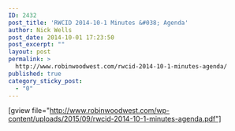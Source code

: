 ```yaml
---
ID: 2432
post_title: 'RWCID 2014-10-1 Minutes &#038; Agenda'
author: Nick Wells
post_date: 2014-10-01 17:23:50
post_excerpt: ""
layout: post
permalink: >
  http://www.robinwoodwest.com/rwcid-2014-10-1-minutes-agenda/
published: true
category_sticky_post:
  - "0"
---
```

[gview file="http://www.robinwoodwest.com/wp-content/uploads/2015/09/rwcid-2014-10-1-minutes-agenda.pdf"]